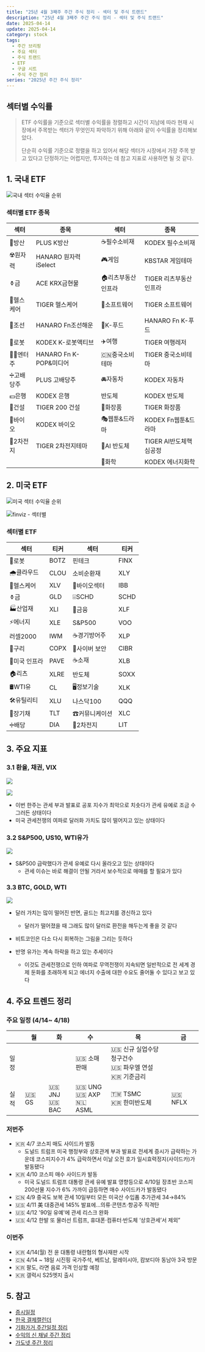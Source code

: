 ```yaml
---
title: "25년 4월 3째주 주간 주식 정리 - 섹터 및 주식 트랜드"
description: "25년 4월 3째주 주간 주식 정리 - 섹터 및 주식 트랜드"
date: 2025-04-14
update: 2025-04-14
category: stock
tags:
  - 주간 브리핑
  - 주요 섹터
  - 주식 트랜드
  - ETF
  - 구글 시트
  - 주식 주간 정리
series: "2025년 주간 주식 정리"
---
```


## 섹터별 수익률

> ETF 수익률을 기준으로 섹터별 수익률을 정렬하고 시간이 지남에 따라 현재 시장에서 주목받는 섹터가 무엇인지 파악하기 위해 아래와 같이 수익률을 정리해보았다.
>
> 단순히 수익률 기준으로 정렬을 하고 있어서 해당 섹터가 시장에서 가장 주목 받고 있다고 단정하기는 어렵지만, 투자하는 데 참고 지표로 사용하면 될 것 같다.

## 1. 국내 ETF

![국내 섹터 수익율 순위](image-20250414230939224.png)

### 섹터별 ETF 종목

| **섹터** | **종목**               | **섹터**      | **종목**              |
| ---------- | ---------------------- | ----------------- | ---------------------- |
| 🔫방산      | PLUS K방산             | ☕️필수소비재       | KODEX 필수소비재       |
| ☢️원자력    | HANARO 원자력iSelect   | 🎮게임             | KBSTAR 게임테마        |
| ⚱️금        | ACE KRX금현물          | 🏠리츠부동산인프라 | TIGER 리츠부동산인프라 |
| 🏥헬스케어  | TIGER 헬스케어         | 💾소프트웨어       | TIGER 소프트웨어       |
| 🚢조선      | HANARO Fn조선해운      | 🍕K-푸드           | HANARO Fn K-푸드       |
| 🤖로봇      | KODEX K-로봇액티브     | ✈️여행             | TIGER 여행레저         |
| 👩‍🎤엔터주   | HANARO Fn K-POP&미디어 | 🇨🇳중국소비테마    | TIGER 중국소비테마     |
| ➗고배당주  | PLUS 고배당주          | 🚘자동차           | KODEX 자동차           |
| 💵은행      | KODEX 은행             | 반도체            | KODEX 반도체           |
| 🚧건설      | TIGER 200 건설         | 💄화장품           | TIGER 화장품           |
| 🧬바이오    | KODEX 바이오           | 🎭웹툰&드라마      | KODEX Fn웹툰&드라마    |
| 🪫2차전지   | TIGER 2차전지테마      | 🤖AI 반도체        | TIGER AI반도체핵심공정 |
|            |                        | 🧪화학             | KODEX 에너지화학       |

## 2. 미국 ETF

![미국 섹터 수익율 순위](image-20250414230956744.png)

![finviz - 섹터별](image-20250414231008606.png)

### 섹터별 ETF

| 섹터         | **티커** | **섹터**      | **티커** |
| ------------ | -------- | ------------- | -------- |
| 🤖로봇        | BOTZ     | 핀테크        | FINX     |
| 🌧️클라우드    | CLOU     | 소비순환재    | XLY      |
| 🏥헬스케어    | XLV      | 🧬바이오섹터   | IBB      |
| ⚱️금          | GLD      | ⌹SCHD         | SCHD     |
| 🏭산업재      | XLI      | 🏦금융         | XLF      |
| ⚡️에너지      | XLE      | S&P500        | VOO      |
| 러셀2000     | IWM      | ☕️경기방어주   | XLP      |
| 🔌구리        | COPX     | 🔐사이버 보안  | CIBR     |
| 🌉미국 인프라 | PAVE     | ☕️소재         | XLB      |
| 🏠리츠        | XLRE     | 반도체        | SOXX     |
| 🛢️WTI유       | CL       | 🖥️정보기술     | XLK      |
| 🛠️유틸리티    | XLU      | 나스닥100     | QQQ      |
| 📄장기채      | TLT      | ☎커뮤니케이션 | XLC      |
| ➗배당        | DIA      | 🪫2차전지      | LIT      |



## 3. 주요 지표

### 3.1 환율, 채권, VIX

![](image-20250414231024991.png)

![](image-20250414231032530.png)

- 이번 한주는 관세 부과 발표로 공포 지수가 최악으로 치솟다가 관세 유예로 조금 수그러든 상태이다
- 미국 관세전쟁의 여파로 달러화 가치도 많이 떨어지고 있는 상태이다

### 3.2 S&P500, US10, WTI유가

![](image-20250414231047449.png)

- S&P500 급락했다가 관세 유예로 다시 올라오고 있는 상태이다
  - 관세 이슈는 바로 해결이 안될 거라서 보수적으로 매매를 할 필요가 있다

### 3.3 BTC, GOLD, WTI

![](image-20250414231454852.png)

- 달러 가치는 많이 떨어진 반면, 골드는 최고치를 경신하고 있다
  - 달러가 떨어졌을 때 그래도 많이 달러로 환전을 해두는게 좋을 것 같다

- 비트코인은 다소 다시 회복하는 그림을 그리는 듯하다
- 반명 유가는 계속 하락을 하고 있는 추세이다
  - 이것도 관세전쟁으로 인하 여파로 무역전쟁이 지속되면 일반적으로 전 세계 경제 둔화를 초래하게 되고 에너지 수출에 대한 수요도 줄어둘 수 있다고 보고 있다

## 4. 주요 트렌드 정리

### 주요 일정 (4/14~ 4/18)

|      | 월    | 화                | 수                            | 목                                                           | 금      |
| ---- | ----- | ----------------- | ----------------------------- | ------------------------------------------------------------ | ------- |
| 일정 |       |                   | 🇺🇸 소매판매                   | 🇺🇸 신규 실업수당 청구건수<br/>🇺🇸 파우엘 연설<br/>🇰🇷 기준금리 |         |
| 실적 | 🇺🇸 GS | 🇺🇸 JNJ<br/>🇺🇸 BAC | 🇺🇸 UNG<br/>🇺🇸 AXP<br/>🇳🇱 ASML | 🇹🇼 TSMC<br/>🇰🇷 한미반도체                                    | 🇺🇸 NFLX |



### 저번주

  - 🇰🇷 4/7 코스피 매도 사이드카 발동
    - 도널드 트럼프 미국 행정부와 상호관계 부과 발표로 전세계 증시가 급락하는 가운데 코스피지수가 4% 급락하면서 이날 오전 호가 일시효력정지(사이드카)가 발동됐다
  - 🇰🇷 4/10 코스피 매수 사이드카 발동
    - 미국 도널드 트럼프 대통령 관세 유예 발표 영향등으로 4/10일 장초반 코스피200선물 지수가 6% 가까이 급등하면 매수 사이드카가 발동됐다
  - 🇨🇳 4/9 중국도 보복 관세 10일부터 모든 미국산 수입품 추가관세 34→84%
  - 🇺🇸 4/11 美 대중관세 145% 발표에…의류·콘텐츠·항공주 직격탄
  - 🇺🇸 4/12 '90일 유예'에 관세 리스크 완화
  - 🇺🇸 4/12 한발 또 물러선 트럼프, 휴대폰·컴퓨터·반도체 ‘상호관세’서 제외”

### 이번주

  - 🇰🇷 4/14(월) 전 윤 대통령 내란혐의 형사재판 시작
  - 🇨🇳 4/14 ~ 18일 시진핑 국가주석, 베트남, 말레이시아, 캄보디아 동남아 3국 방문
  - 🇰🇷 팔도, 라면 음료 가격 인상할 예정
  - 🇰🇷 갤럭시 S25엣지 출시

## 5. 참고

  - [증시일정](https://securities.miraeasset.com/hkr/hkr1003/n13.do)
  - [한국 결제캘린더](https://kr.investing.com/economic-calendar/)
  - [기화가거 주간일정 정리](https://contents.premium.naver.com/vrally/vrally55/contents/250406231637979tc)
  - [수익의 신 채널 주간 정리](https://contents.premium.naver.com/season/god/contents/250413145516046zd)
  - [가도넷 주간 정리](https://contents.premium.naver.com/0301/gadonet/contents/250413100155370rr)
